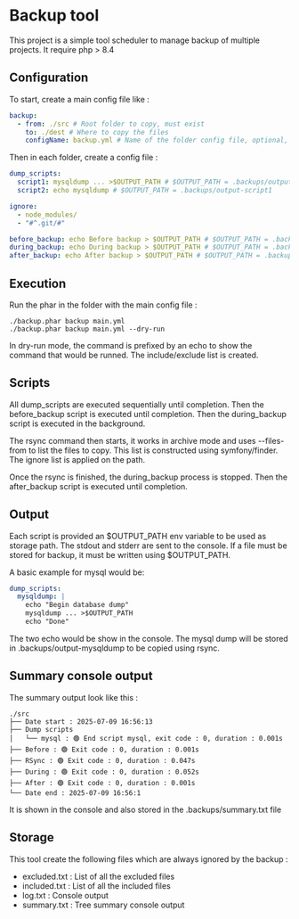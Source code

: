 # Backup tool

This project is a simple tool scheduler to manage backup of multiple projects.
It require php > 8.4

## Configuration

To start, create a main config file like :
```yaml
backup:
  - from: ./src # Root folder to copy, must exist
    to: ./dest # Where to copy the files
    configName: backup.yml # Name of the folder config file, optional, backup.yml by default
```

Then in each folder, create a config file :
```yaml
dump_scripts:
  script1: mysqldump ... >$OUTPUT_PATH # $OUTPUT_PATH = .backups/output-script1
  script2: echo mysqldump # $OUTPUT_PATH = .backups/output-script1

ignore:
  - node_modules/
  - "#^.git/#"

before_backup: echo Before backup > $OUTPUT_PATH # $OUTPUT_PATH = .backups/before-backup-script
during_backup: echo During backup > $OUTPUT_PATH # $OUTPUT_PATH = .backups/during-backup-script
after_backup: echo After backup > $OUTPUT_PATH # $OUTPUT_PATH = .backups/after-backup-script
```

## Execution

Run the phar in the folder with the main config file :
```shell
./backup.phar backup main.yml
./backup.phar backup main.yml --dry-run
```
In dry-run mode, the command is prefixed by an echo to show the command that would be runned.
The include/exclude list is created.

## Scripts

All dump_scripts are executed sequentially until completion.
Then the before_backup script is executed until completion.
Then the during_backup script is executed in the background.

The rsync command then starts, it works in archive mode and uses --files-from to list the files to copy.
This list is constructed using symfony/finder. The ignore list is applied on the path.

Once the rsync is finished, the during_backup process is stopped.
Then the after_backup script is executed until completion.

## Output

Each script is provided an $OUTPUT_PATH env variable to be used as storage path.
The stdout and stderr are sent to the console. If a file must be stored for backup, it must be written using $OUTPUT_PATH.

A basic example for mysql would be:
```yaml
dump_scripts:
  mysqldump: |
    echo "Begin database dump"
    mysqldump ... >$OUTPUT_PATH
    echo "Done"
```

The two echo would be show in the console. The mysql dump will be stored in .backups/output-mysqldump to be copied using rsync.

## Summary console output

The summary output look like this :
```
./src
├── Date start : 2025-07-09 16:56:13
├── Dump scripts
│   └── mysql : 🟢 End script mysql, exit code : 0, duration : 0.001s
├── Before : 🟢 Exit code : 0, duration : 0.001s
├── RSync : 🟢 Exit code : 0, duration : 0.047s
├── During : 🟢 Exit code : 0, duration : 0.052s
├── After : 🟢 Exit code : 0, duration : 0.001s
└── Date end : 2025-07-09 16:56:1
```

It is shown in the console and also stored in the .backups/summary.txt file

## Storage

This tool create the following files which are always ignored by the backup :
- excluded.txt : List of all the excluded files
- included.txt : List of all the included files
- log.txt : Console output
- summary.txt : Tree summary console output
